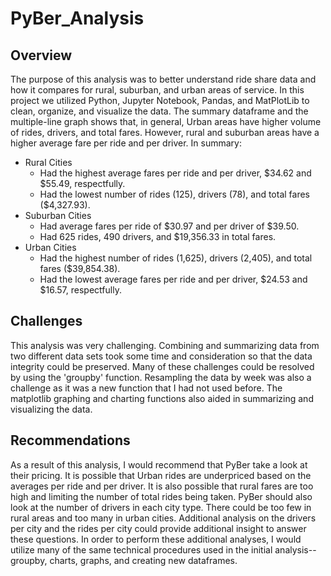 # PyBer_Analysis

## Overview
The purpose of this analysis was to better understand ride share data and how it compares for rural, suburban, and urban areas of service. In this project we utilized Python, Jupyter Notebook, Pandas, and MatPlotLib to clean, organize, and visualize the data. The summary dataframe and the multiple-line graph shows that, in general, Urban areas have higher volume of rides, drivers, and total fares. However, rural and suburban areas have a higher average fare per ride and per driver.  In summary:
  - Rural Cities
    * Had the highest average fares per ride and per driver, $34.62 and $55.49, respectfully.
    * Had the lowest number of rides (125), drivers (78), and total fares ($4,327.93).
  - Suburban Cities
    * Had average fares per ride of $30.97 and per driver of $39.50.
    * Had 625 rides, 490 drivers, and $19,356.33 in total fares.
  - Urban Cities
    * Had the highest number of rides (1,625), drivers (2,405), and total fares ($39,854.38).
    * Had the lowest average fares per ride and per driver, $24.53 and $16.57, respectfully.



## Challenges
This analysis was very challenging. Combining and summarizing data from two different data sets took some time and consideration so that the data integrity could be preserved. Many of these challenges could be resolved by using the 'groupby' function. Resampling the data by week was also a challenge as it was a new function that I had not used before. The matplotlib graphing and charting functions also aided in summarizing and visualizing the data.

## Recommendations
As a result of this analysis, I would recommend that PyBer take a look at their pricing. It is possible that Urban rides are underpriced based on the averages per ride and per driver. It is also possible that rural fares are too high and limiting the number of total rides being taken. PyBer should also look at the number of drivers in each city type. There could be too few in rural areas and too many in urban cities. Additional analysis on the drivers per city and the rides per city could provide additional insight to answer these questions. In order to perform these additional analyses, I would utilize many of the same technical procedures used in the initial analysis--groupby, charts, graphs, and creating new dataframes.
